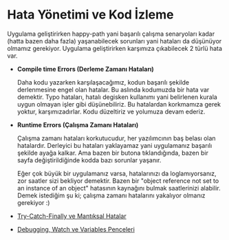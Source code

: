 # Hata Yönetimi ve Kod İzleme
Uygulama geliştirirken happy-path yani başarılı çalışma senaryoları kadar (hatta bazen daha fazla) yaşanabilecek sorunları yani hataları da düşünüyor olmamız gerekiyor. Uygulama geliştirirken karşımıza çıkabilecek 2 türlü hata var.  
- **Compile time Errors (Derleme Zamanı Hataları)** 
    
    Daha kodu yazarken karşılaşacağımız, kodun başarılı şekilde derlenmesine engel olan hatalar. Bu aslında kodumuzda bir hata var demektir. Typo hataları,  hatalı degisken kullanımı yani belirlenen kurala uygun olmayan işler gibi düşünebiliriz. Bu hatalardan korkmamıza gerek yoktur, karşımızadırlar. Kodu düzeltiriz ve yolumuza devam ederiz. 

- **Runtime Errors (Çalışma Zamanı Hataları)** 

    Çalışma zamanı hataları korkutucudur, her yazılımcının baş belası olan hatalardır. Derleyici bu hataları yaklayamaz yani uygulamanız başarılı şekilde ayağa kalkar. Ama bazen bir butona tıklandığında, bazen bir sayfa değiştirildiğinde kodda bazı sorunlar yaşanır. 
    
    Eğer çok büyük bir uygulamanız varsa, hatalarınızı da loglamıyorsanız, zor saatler sizi bekliyor demektir. Bazen bir "object reference not set to an instance of an object" hatasının kaynağını bulmak saatlerinizi alabilir. Demek istediğim şu ki; çalışma zamanı hatalarını yakalıyor olmanız gerekiyor :) 

- [Try-Catch-Finally ve Mantıksal Hatalar](1-try-catch-finally-ve-mantiksal-hatalar/)

- [Debugging, Watch ve Variables Penceleri](2-debugging-watch-ve-variables-pencereleri/)

